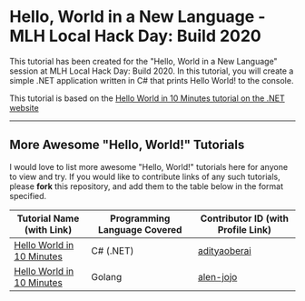 # Hello, World in a New Language - MLH Local Hack Day: Build 2020

This tutorial has been created for the "Hello, World in a New Language" session at MLH Local Hack Day: Build 2020.
In this tutorial, you will create a simple .NET application written in C# that prints Hello World! to the console.

This tutorial is based on the [Hello World in 10 Minutes tutorial on the .NET website](https://dotnet.microsoft.com/learn/dotnet/hello-world-tutorial/intro)

---

## More Awesome "Hello, World!" Tutorials

I would love to list more awesome "Hello, World!" tutorials here for anyone to view and try. If you would like to contribute links of any such tutorials, please **fork** this repository, and add them to the table below in the format specified.

| Tutorial Name (with Link)                                                                         | Programming Language Covered | Contributor ID (with Profile Link)              |
| ------------------------------------------------------------------------------------------------- | ---------------------------- | ----------------------------------------------- |
| [Hello World in 10 Minutes](https://dotnet.microsoft.com/learn/dotnet/hello-world-tutorial/intro) | C# (.NET)                    | [adityaoberai](https://github.com/adityaoberai) |
| [Hello World in 10 Minutes](https://www.geeksforgeeks.org/hello-world-in-golang/)                 | Golang                       | [alen-jojo](https://github.com/Alenjojo)     |
